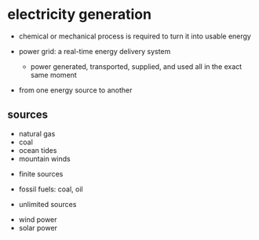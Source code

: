 # electricity generation

- chemical or mechanical process is required to turn it into usable energy

- power grid: a real-time energy delivery system
  - power generated, transported, supplied, and used all in the exact same moment

- from one energy source to another

## sources

- natural gas
- coal
- ocean tides
- mountain winds

* finite sources

- fossil fuels: coal, oil

* unlimited sources

- wind power
- solar power

